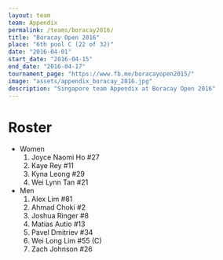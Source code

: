 ```yaml
---
layout: team
team: Appendix
permalink: /teams/boracay2016/
title: "Boracay Open 2016"
place: "6th pool C (22 of 32)"
date: "2016-04-01"
start_date: "2016-04-15"
end_date: "2016-04-17"
tournament_page: "https://www.fb.me/boracayopen2015/"
image: "assets/appendix_boracay_2016.jpg"
description: "Singapore team Appendix at Boracay Open 2016"
---
```


# Roster

* Women
	1. Joyce Naomi Ho #27
	2. Kaye Rey #11
	3. Kyna Leong #29
	4. Wei Lynn Tan #21
* Men
	1. Alex Lim #81
	2. Ahmad Choki #2
	3. Joshua Ringer #8
	4. Matias Autio #13
	5. Pavel Dmitriev #34
	6. Wei Long Lim #55 (C)
	7. Zach Johnson #26

